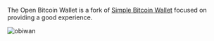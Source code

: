 The Open Bitcoin Wallet is a fork of [Simple Bitcoin Wallet](https://github.com/btcontract/wallet) focused on providing a good experience.

![obiwan](https://user-images.githubusercontent.com/1653275/186679611-c5c25d94-752a-4368-a0e4-7e7109fa5548.gif)
